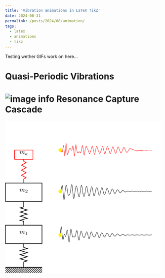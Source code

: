 ```yaml
---
title: 'Vibration animations in LaTeX TikZ'
date: 2024-08-31
permalink: /posts/2024/08/animation/
tags:
  - latex
  - animations
  - tikz
---
```


Testing wether GIFs work on here...

Quasi-Periodic Vibrations
======
![image info](/images/QP_2.gif)
Resonance Capture Cascade 
======
![image info](/images/RCC_NES.gif)
